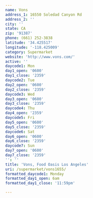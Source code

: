 ```yaml
---
name: Vons
address_1: 16550 Soledad Canyon Rd
address_2: ''
city: ''
state: CA
zip: '91387'
phone: (661) 252-3838
latitude: '34.425517'
longitude: '-118.425009'
category: Supermarket
website: 'http://www.vons.com/'
active: ''
daycode1: Mon
day1_open: '0600'
day1_close: '2359'
daycode2: Tue
day2_open: '0600'
day2_close: '2359'
daycode3: Wed
day3_open: '0600'
day3_close: '2359'
daycode4: Thu
day4_open: '2359'
daycode5: Fri
day5_open: '0600'
day5_close: '2359'
daycode6: Sat
day6_open: '0600'
day6_close: '2359'
daycode7: Sun
day7_open: '0600'
day7_close: '2359'
'': ''
title: 'Vons, Food Oasis Los Angeles'
uri: /supermarket/vons1655/
formatted_daycode1: Monday
formatted_day1_open: 6am
formatted_day1_close: '11:59pm'

---
```

